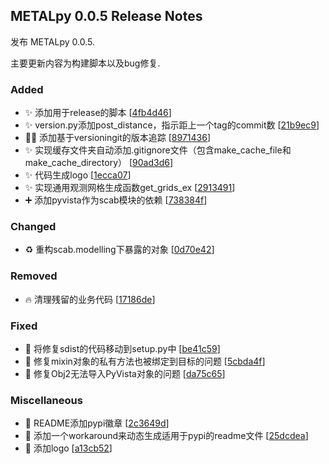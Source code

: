 
## METALpy 0.0.5 Release Notes

发布 METALpy 0.0.5.

主要更新内容为构建脚本以及bug修复.

### Added

- ✨ 添加用于release的脚本 [[4fb4d46](https://github.com/yanang007/metalpy/commit/4fb4d46c510923a39a93767a73efdfb4b72c7817)]
- ✨ version.py添加post_distance，指示距上一个tag的commit数 [[21b9ec9](https://github.com/yanang007/metalpy/commit/21b9ec913207ab878c3ee0a9b21c9f85788a0cf2)]
- 👷‍♂️ 添加基于versioningit的版本追踪 [[8971436](https://github.com/yanang007/metalpy/commit/8971436e9176779b7d416ad085982671ee9fa729)]
- ✨ 实现缓存文件夹自动添加.gitignore文件（包含make_cache_file和make_cache_directory） [[90ad3d6](https://github.com/yanang007/metalpy/commit/90ad3d6d2fbbdad0e87eb646493c0f5eddd721f0)]
- ✨ 代码生成logo [[1ecca07](https://github.com/yanang007/metalpy/commit/1ecca0741c26827bd29fe2c7fe8803a725b7d1cf)]
- ✨ 实现通用观测网格生成函数get_grids_ex [[2913491](https://github.com/yanang007/metalpy/commit/29134915eef485856bf428de5ed2fe6412000969)]
- ➕ 添加pyvista作为scab模块的依赖 [[738384f](https://github.com/yanang007/metalpy/commit/738384f7e2ee87435454d285f01b256c3eaf848d)]

### Changed

- ♻️ 重构scab.modelling下暴露的对象 [[0d70e42](https://github.com/yanang007/metalpy/commit/0d70e420f8ae2dd98d801f39cd872bd20596dc5f)]

### Removed

- 🔥 清理残留的业务代码 [[17186de](https://github.com/yanang007/metalpy/commit/17186de36af251b6a485b72fff9cc694cd7f3b2a)]

### Fixed

- 💚 将修复sdist的代码移动到setup.py中 [[be41c59](https://github.com/yanang007/metalpy/commit/be41c596e54746a4734149aeae8e69b299aa7a65)]
- 🐛 修复mixin对象的私有方法也被绑定到目标的问题 [[5cbda4f](https://github.com/yanang007/metalpy/commit/5cbda4f8233e9f85e4abfb640fa4d5fa31c0cc62)]
- 🐛 修复Obj2无法导入PyVista对象的问题 [[da75c65](https://github.com/yanang007/metalpy/commit/da75c6596a3881d636a601f97461bf99af76237c)]

### Miscellaneous

- 📝 README添加pypi徽章 [[2c3649d](https://github.com/yanang007/metalpy/commit/2c3649d3db8532f37b1797597cf23c1a8cc5ee05)]
- 📝 添加一个workaround来动态生成适用于pypi的readme文件 [[25dcdea](https://github.com/yanang007/metalpy/commit/25dcdea113960e6179c610820f12eccec94a292a)]
- 📝 添加logo [[a13cb52](https://github.com/yanang007/metalpy/commit/a13cb522fce7d1fc6ad61ccb41a537b6ae3cbf47)]



